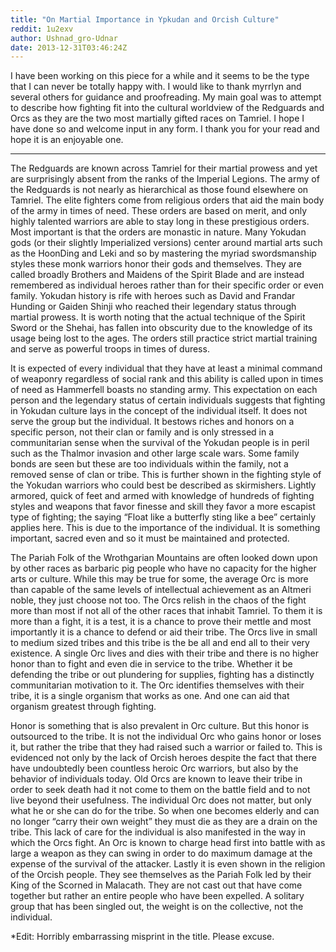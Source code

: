 ```yaml
---
title: "On Martial Importance in Ypkudan and Orcish Culture"
reddit: 1u2exv
author: Ushnad_gro-Udnar
date: 2013-12-31T03:46:24Z
---
```


I have been working on this piece for a while and it seems to be the type that I can never be totally happy with. I would like to thank myrrlyn and several others for guidance and proofreading. My main goal was to attempt to describe how fighting fit into the cultural worldview of the Redguards and Orcs as they are the two most martially gifted races on Tamriel. I hope I have done so and welcome input in any form. I thank you for your read and hope it is an enjoyable one.

-------

The Redguards are known across Tamriel for their martial prowess and yet are surprisingly absent from the ranks of the Imperial Legions. The army of the Redguards is not nearly as hierarchical as those found elsewhere on Tamriel. The elite fighters come from religious orders that aid the main body of the army in times of need. These orders are based on merit, and only highly talented warriors are able to stay long in these prestigious orders. Most important is that the orders are monastic in nature. Many Yokudan gods (or their slightly Imperialized versions) center around martial arts such as the HoonDing and Leki and so by mastering the myriad swordsmanship styles these monk warriors honor their gods and themselves. They are called broadly Brothers and Maidens of the Spirit Blade and are instead remembered as individual heroes rather than for their specific order or even family. Yokudan history is rife with heroes such as David and Frandar Hunding or Gaiden Shinji who reached their legendary status through martial prowess. It is worth noting that the actual technique of the Spirit Sword or the Shehai, has fallen into obscurity due to the knowledge of its usage being lost to the ages. The orders still practice strict martial training and serve as powerful troops in times of duress.


It is expected of every individual that they have at least a minimal command of weaponry regardless of social rank and this ability is called upon in times of need as Hammerfell boasts no standing army. This expectation on each person and the legendary status of certain individuals suggests that fighting in Yokudan culture lays in the concept of the individual itself. It does not serve the group but the individual. It bestows riches and honors on a specific person, not their clan or family and is only stressed in a communitarian sense when the survival of the Yokudan people is in peril such as the Thalmor invasion and other large scale wars. Some family bonds are seen but these are too individuals within the family, not a removed sense of clan or tribe. This is further shown in the fighting style of the Yokudan warriors who could best be described as skirmishers. Lightly armored, quick of feet and armed with knowledge of hundreds of fighting styles and weapons that favor finesse and skill they favor a more escapist type of fighting; the saying “Float like a butterfly sting like a bee” certainly applies here. This is due to the importance of the individual. It is something important, sacred even and so it must be maintained and protected. 

The Pariah Folk of the Wrothgarian Mountains are often looked down upon by other races as barbaric pig people who have no capacity for the higher arts or culture. While this may be true for some, the average Orc is more than capable of the same levels of intellectual achievement as an Altmeri noble, they just choose not too. The Orcs relish in the chaos of the fight more than most if not all of the other races that inhabit Tamriel. To them it is more than a fight, it is a test, it is a chance to prove their mettle and most importantly it is a chance to defend or aid their tribe. The Orcs live in small to medium sized tribes and this tribe is the be all and end all to their very existence. A single Orc lives and dies with their tribe and there is no higher honor than to fight and even die in service to the tribe. Whether it be defending the tribe or out plundering for supplies, fighting has a distinctly communitarian motivation to it. The Orc identifies themselves with their tribe, it is a single organism that works as one. And one can aid that organism greatest through fighting. 


Honor is something that is also prevalent in Orc culture. But this honor is outsourced to the tribe. It is not the individual Orc who gains honor or loses it, but rather the tribe that they had raised such a warrior or failed to. This is evidenced not only by the lack of Orcish heroes despite the fact that there have undoubtedly been countless heroic Orc warriors, but also by the behavior of individuals today. Old Orcs are known to leave their tribe in order to seek death had it not come to them on the battle field and to not live beyond their usefulness. The individual Orc does not matter, but only what he or she can do for the tribe. So when one becomes elderly and can no longer “carry their own weight” they must die as they are a drain on the tribe. This lack of care for the individual is also manifested in the way in which the Orcs fight. An Orc is known to charge head first into battle with as large a weapon as they can swing in order to do maximum damage at the expense of the survival of the attacker. Lastly it is even shown in the religion of the Orcish people. They see themselves as the Pariah Folk led by their King of the Scorned in Malacath. They are not cast out that have come together but rather an entire people who have been expelled. A solitary group that has been singled out, the weight is on the collective, not the individual.

*Edit: Horribly embarrassing misprint in the title. Please excuse.

